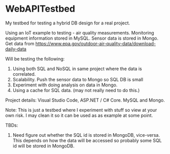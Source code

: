 # WebAPITestbed

My testbed for testing a hybrid DB design for a real project. 

Using an IoT example to testing - air quality measurements. 
Monitoring equipment information stored in MySQL. Sensor data is stored in Mongo.
Get data from https://www.epa.gov/outdoor-air-quality-data/download-daily-data

Will be testing the following:

1. Using both SQL and NoSQL in same project where the data is correlated.
2. Scalability. Push the sensor data to Mongo so SQL DB is small
4. Experiment with doing analysis on data in Mongo.
3. Using a cache for SQL data. (may not really need to do this.) 

Project details: Visual Studio Code, ASP.NET / C# Core. MySQL and Mongo. 

Note: This is just a testbed where I experiment with stuff so view at your own risk. I may clean it so it can be used as as example at some point.

TBDs:

1. Need figure out whether the SQL id is stored in MongoDB, vice-versa. This depends on how the data will be accessed so probably some SQL id will be stored in MongoDB. 
